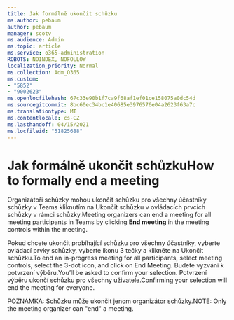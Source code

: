 ```yaml
---
title: Jak formálně ukončit schůzku
ms.author: pebaum
author: pebaum
manager: scotv
ms.audience: Admin
ms.topic: article
ms.service: o365-administration
ROBOTS: NOINDEX, NOFOLLOW
localization_priority: Normal
ms.collection: Adm_O365
ms.custom:
- "5852"
- "9002623"
ms.openlocfilehash: 67c33e90b1f7ca9f68af1ef01ce158075a0dc54d
ms.sourcegitcommit: 8bc60ec34bc1e40685e3976576e04a2623f63a7c
ms.translationtype: MT
ms.contentlocale: cs-CZ
ms.lasthandoff: 04/15/2021
ms.locfileid: "51825688"
---
```

# <a name="how-to-formally-end-a-meeting"></a><span data-ttu-id="33b79-102">Jak formálně ukončit schůzku</span><span class="sxs-lookup"><span data-stu-id="33b79-102">How to formally end a meeting</span></span>

<span data-ttu-id="33b79-103">Organizátoři schůzky mohou ukončit schůzku pro  všechny účastníky schůzky v Teams kliknutím na Ukončit schůzku v ovládacích prvcích schůzky v rámci schůzky.</span><span class="sxs-lookup"><span data-stu-id="33b79-103">Meeting organizers can end a meeting for all meeting participants in Teams by clicking **End meeting** in the meeting controls within the meeting.</span></span>  

<span data-ttu-id="33b79-104">Pokud chcete ukončit probíhající schůzku pro všechny účastníky, vyberte ovládací prvky schůzky, vyberte ikonu 3 tečky a klikněte na Ukončit schůzku.</span><span class="sxs-lookup"><span data-stu-id="33b79-104">To end an in-progress meeting for all participants, select meeting controls, select the 3-dot icon, and click on End Meeting.</span></span> <span data-ttu-id="33b79-105">Budete vyzváni k potvrzení výběru.</span><span class="sxs-lookup"><span data-stu-id="33b79-105">You’ll be asked to confirm your selection.</span></span> <span data-ttu-id="33b79-106">Potvrzení výběru ukončí schůzku pro všechny uživatele.</span><span class="sxs-lookup"><span data-stu-id="33b79-106">Confirming your selection will end the meeting for everyone.</span></span>

<span data-ttu-id="33b79-107">POZNÁMKA: Schůzku může ukončit jenom organizátor schůzky.</span><span class="sxs-lookup"><span data-stu-id="33b79-107">NOTE: Only the meeting organizer can "end" a meeting.</span></span>